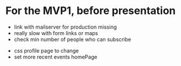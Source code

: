 # For the MVP1, before presentation

<!-- - Correct create event Form -->
- link with mailserver for production missing
- really slow with form links or maps
- check min number of people who can subscribe
<!-- - slowdown hover effects -->
- css profile page to change
- set more recent events homePage
<!-- - check all the flash messages : check if again multiple -->

